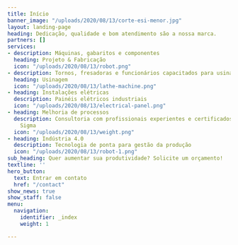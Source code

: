 ```yaml
---
title: Início
banner_image: "/uploads/2020/08/13/corte-esi-menor.jpg"
layout: landing-page
heading: Dedicação, qualidade e bom atendimento são a nossa marca.
partners: []
services:
- description: Máquinas, gabaritos e componentes
  heading: Projeto & Fabricação
  icon: "/uploads/2020/08/13/robot.png"
- description: Tornos, fresadoras e funcionários capacitados para usinagem de precisão
  heading: Usinagem
  icon: "/uploads/2020/08/13/lathe-machine.png"
- heading: Instalações elétricas
  description: Painéis elétricos industriais
  icon: "/uploads/2020/08/13/electrical-panel.png"
- heading: Melhoria de processos
  description: Consultoria com profissionais experientes e certificados em Lean Six
    Sigma
  icon: "/uploads/2020/08/13/weight.png"
- heading: Indústria 4.0
  description: Tecnologia de ponta para gestão da produção
  icon: "/uploads/2020/08/13/robot-1.png"
sub_heading: Quer aumentar sua produtividade? Solicite um orçamento!
textline: ''
hero_button:
  text: Entrar em contato
  href: "/contact"
show_news: true
show_staff: false
menu:
  navigation:
    identifier: _index
    weight: 1

---
```

